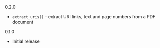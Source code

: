 0.2.0 
* `extract_uris()` - extract URI links, text and page numbers from a PDF document

0.1.0 
* Initial release
